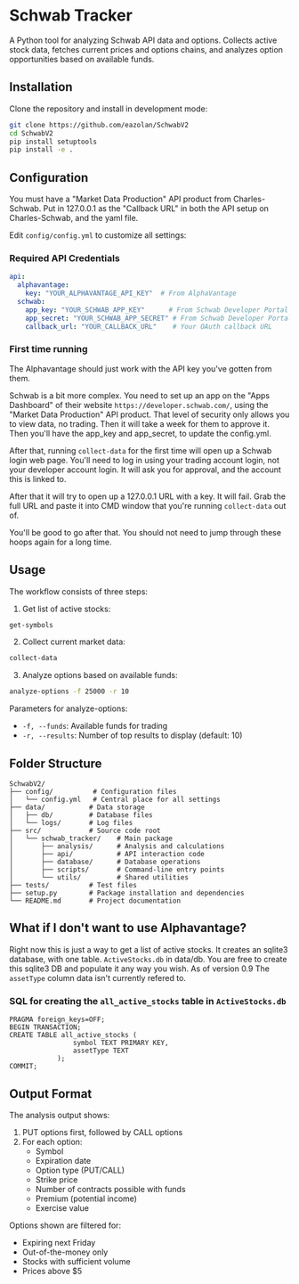 # Schwab Tracker

A Python tool for analyzing Schwab API data and options. Collects active stock data, fetches current prices and options chains, and analyzes option opportunities based on available funds.

## Installation

Clone the repository and install in development mode:

```bash
git clone https://github.com/eazolan/SchwabV2
cd SchwabV2
pip install setuptools
pip install -e .
```

## Configuration

You must have a "Market Data Production" API product from Charles-Schwab. 
Put in 127.0.0.1 as the "Callback URL" in both the API setup on Charles-Schwab, and the yaml file.

Edit `config/config.yml` to customize all settings:

### Required API Credentials
```yaml
api:
  alphavantage:
    key: "YOUR_ALPHAVANTAGE_API_KEY"  # From AlphaVantage
  schwab:
    app_key: "YOUR_SCHWAB_APP_KEY"      # From Schwab Developer Portal
    app_secret: "YOUR_SCHWAB_APP_SECRET" # From Schwab Developer Portal
    callback_url: "YOUR_CALLBACK_URL"    # Your OAuth callback URL
```
### First time running

The Alphavantage should just work with the API key you've gotten from them.

Schwab is a bit more complex. You need to set up an app on the "Apps Dashboard" of their website `https://developer.schwab.com/`, using the "Market Data Production" API product. That level of security only allows you to view data, no trading. Then it will take a week for them to approve it. Then you'll have the app_key and app_secret, to update the config.yml.

After that, running `collect-data` for the first time will open up a Schwab login web page. You'll need to log in using your trading account login, not your developer account login. It will ask you for approval, and the account this is linked to. 

After that it will try to open up a 127.0.0.1 URL with a key. It will fail. Grab the full URL and paste it into CMD window that you're running `collect-data` out of. 

You'll be good to go after that. You should not need to jump through these hoops again for a long time.

## Usage

The workflow consists of three steps:

1. Get list of active stocks:
```bash
get-symbols
```

2. Collect current market data:
```bash
collect-data
```

3. Analyze options based on available funds:
```bash
analyze-options -f 25000 -r 10
```

Parameters for analyze-options:
- `-f, --funds`: Available funds for trading
- `-r, --results`: Number of top results to display (default: 10)

## Folder Structure

```
SchwabV2/
├── config/          # Configuration files
│   └── config.yml   # Central place for all settings
├── data/           # Data storage
│   ├── db/         # Database files
│   └── logs/       # Log files
├── src/            # Source code root
│   └── schwab_tracker/    # Main package
│       ├── analysis/      # Analysis and calculations
│       ├── api/           # API interaction code
│       ├── database/      # Database operations
│       ├── scripts/       # Command-line entry points
│       └── utils/         # Shared utilities
├── tests/          # Test files
├── setup.py        # Package installation and dependencies
└── README.md       # Project documentation
```

## What if I don't want to use Alphavantage?

Right now this is just a way to get a list of active stocks. It creates an sqlite3 database, with one table. `ActiveStocks.db` in data/db. You are free to create this sqlite3 DB and populate it any way you wish. As of version 0.9 The `assetType` column data isn't currently refered to.

### SQL for creating the `all_active_stocks` table in `ActiveStocks.db`

```
PRAGMA foreign_keys=OFF;
BEGIN TRANSACTION;
CREATE TABLE all_active_stocks (
                symbol TEXT PRIMARY KEY,
                assetType TEXT 
            );
COMMIT;
```

## Output Format

The analysis output shows:
1. PUT options first, followed by CALL options
2. For each option:
   - Symbol
   - Expiration date
   - Option type (PUT/CALL)
   - Strike price
   - Number of contracts possible with funds
   - Premium (potential income)
   - Exercise value

Options shown are filtered for:
- Expiring next Friday
- Out-of-the-money only
- Stocks with sufficient volume
- Prices above $5


